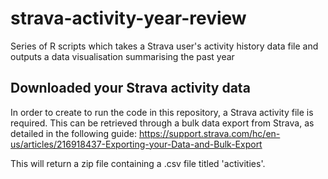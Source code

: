 # strava-activity-year-review
Series of R scripts which takes a Strava user's activity history data file and outputs a data visualisation summarising the past year

## Downloaded your Strava activity data
In order to create to run the code in this repository, a Strava activity file is required. This can be retrieved through a bulk data export from Strava, as detailed in the following guide:
https://support.strava.com/hc/en-us/articles/216918437-Exporting-your-Data-and-Bulk-Export

This will return a zip file containing a .csv file titled 'activities'.